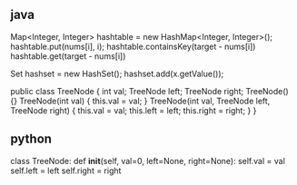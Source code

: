 ## java

Map<Integer, Integer> hashtable = new HashMap<Integer, Integer>();
hashtable.put(nums[i], i);
hashtable.containsKey(target - nums[i])
hashtable.get(target - nums[i])

Set<Integer> hashset = new HashSet<Integer>();
hashset.add(x.getValue());

 public class TreeNode {
    int val;
    TreeNode left;
    TreeNode right;
    TreeNode() {}
    TreeNode(int val) { this.val = val; }
    TreeNode(int val, TreeNode left, TreeNode right) {
        this.val = val;
        this.left = left;
        this.right = right;
    }
 }

## python

class TreeNode:
    def __init__(self, val=0, left=None, right=None):
        self.val = val
        self.left = left
        self.right = right
